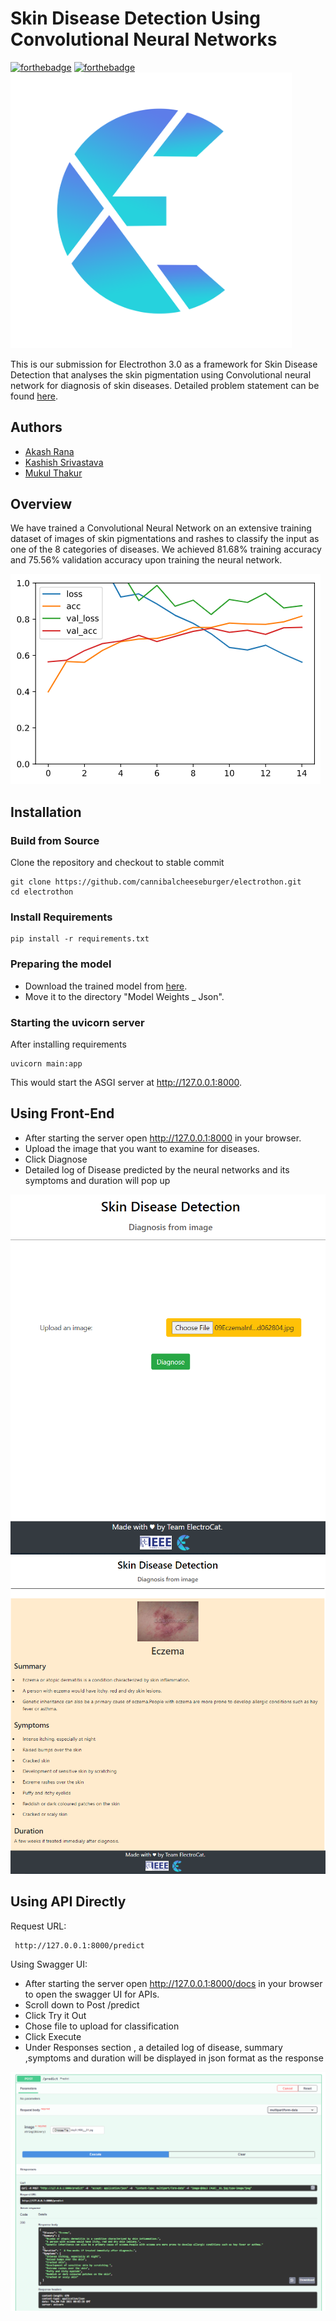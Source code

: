 # Skin Disease Detection Using Convolutional Neural Networks
[![forthebadge](https://forthebadge.com/images/badges/built-with-love.svg)](https://forthebadge.com)
[![forthebadge](https://forthebadge.com/images/badges/made-with-python.svg)](https://forthebadge.com)
<img width ="450" src="./static/electrothon_logo.png">

This is our submission for Electrothon 3.0 as a framework for Skin Disease Detection that analyses the skin pigmentation using Convolutional neural network for diagnosis of skin diseases. Detailed problem statement can be found [here](https://www.notion.so/Organizational-Problem-Statements-ac0bd0cea6a44920ab845dc8f72379b1#ec0c8cacba5846faa9323feecdcd9959).

## Authors

 - [Akash Rana](https://github.com/akaxhrana)
 - [Kashish Srivastava](https://github.com/cannibalcheeseburger)
 - [Mukul Thakur](https://github.com/Mukulthakur17)

## Overview

We have trained a Convolutional Neural Network on an extensive training dataset of images of skin pigmentations and rashes to classify the input as one of the 8 categories of diseases. We achieved 81.68% training accuracy and 75.56% validation accuracy upon training the neural network.

![Graph](./img/plot.png)

## Installation

### Build from Source
Clone the repository and checkout to stable commit

```
git clone https://github.com/cannibalcheeseburger/electrothon.git
cd electrothon
```

### Install Requirements

```
pip install -r requirements.txt
```

### Preparing the model

 - Download the trained model from [here](https://drive.google.com/drive/folders/1ngX9KB--Fon0YmuCgfta6cjeCSamq0g_?usp=sharing "Google Drive").
 - Move it to the directory "Model Weights _ Json".

### Starting the uvicorn server

After installing requirements 

```
uvicorn main:app
```
This would start the ASGI server at http://127.0.0.1:8000.

## Using Front-End

 - After starting the server open http://127.0.0.1:8000 in your browser.
 - Upload the image that you want to examine for diseases.
 - Click Diagnose
 - Detailed log of Disease predicted by the neural networks and its symptoms and duration will pop up

 ![UI1](./img/UI1.PNG)
 ![UI2](./img/UI2.PNG)



## Using API Directly

Request URL:
```
 http://127.0.0.1:8000/predict

```

Using Swagger UI:
 - After starting the server open http://127.0.0.1:8000/docs in your browser to open the swagger UI for APIs.
 - Scroll down to Post /predict
 - Click Try it Out
 - Chose file to upload for classification 
 - Click Execute
 - Under Responses section , a detailed log of disease, summary ,symptoms and duration will be displayed in json format as the response 


![API](./img/API.PNG)
